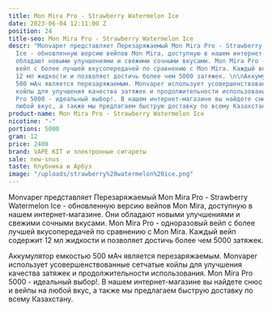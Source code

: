 ```yaml
---
title: Mon Mira Pro - Strawberry Watermelon Ice
date: 2023-06-04 12:11:00 Z
position: 24
title-seo: Mon Mira Pro - Strawberry Watermelon Ice
descr: "Monvaper представляет Перезаряжаемый Mon Mira Pro - Strawberry Watermelon
  Ice - обновленную версию вейпов Mon Mira, доступную в нашем интернет-магазине. Они
  обладают новыми улучшениями и свежими сочными вкусами. Mon Mira Pro - одноразовый
  вейп с более лучшей вкусопередачей по сравнению с Mon Mira. Каждый вейп  содержит
  12 мл жидкости и позволяет достичь более чем 5000 затяжек. \n\nАккумулятор емкостью
  500 мАч является перезаряжаемым. Monvaper использует усовершенствованные сетчатые
  койлы для улучшения качества затяжек и продолжительности использования. Mon Mira
  Pro 5000 - идеальный выбор!. В нашем интернет-магазине вы найдете снюс и вейпы на
  любой вкус, а также мы предлагаем быструю доставку по всему Казахстану."
product-name: Mon Mira Pro - Strawberry Watermelon Ice
nicotine: "-"
portions: 5000
gram: 12
price: 2400
brand: VAPE KIT и электронные сигареты
sale: new-snus
taste: Клубника и Арбуз
image: "/uploads/strawberry%20watermelon%20ice.png"
---
```


Monvaper представляет Перезаряжаемый Mon Mira Pro - Strawberry Watermelon Ice - обновленную версию вейпов Mon Mira, доступную в нашем интернет-магазине. Они обладают новыми улучшениями и свежими сочными вкусами. Mon Mira Pro - одноразовый вейп с более лучшей вкусопередачей по сравнению с Mon Mira. Каждый вейп  содержит 12 мл жидкости и позволяет достичь более чем 5000 затяжек. 

Аккумулятор емкостью 500 мАч является перезаряжаемым. Monvaper использует усовершенствованные сетчатые койлы для улучшения качества затяжек и продолжительности использования. Mon Mira Pro 5000 - идеальный выбор!. В нашем интернет-магазине вы найдете снюс и вейпы на любой вкус, а также мы предлагаем быструю доставку по всему Казахстану.